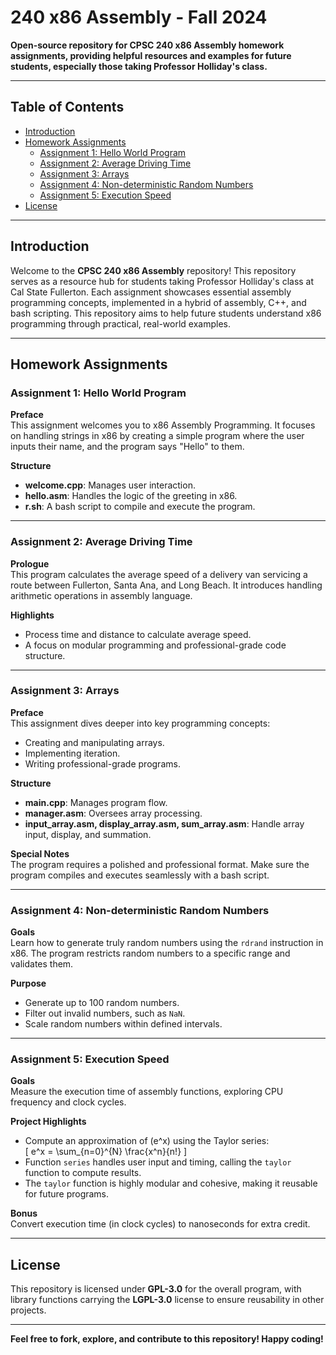 # 240 x86 Assembly - Fall 2024  

**Open-source repository for CPSC 240 x86 Assembly homework assignments, providing helpful resources and examples for future students, especially those taking Professor Holliday's class.**

---

## Table of Contents

- [Introduction](#introduction)
- [Homework Assignments](#homework-assignments)
  - [Assignment 1: Hello World Program](#assignment-1-hello-world-program)
  - [Assignment 2: Average Driving Time](#assignment-2-average-driving-time)
  - [Assignment 3: Arrays](#assignment-3-arrays)
  - [Assignment 4: Non-deterministic Random Numbers](#assignment-4-non-deterministic-random-numbers)
  - [Assignment 5: Execution Speed](#assignment-5-execution-speed)
- [License](#license)

---

## Introduction

Welcome to the **CPSC 240 x86 Assembly** repository! This repository serves as a resource hub for students taking Professor Holliday's class at Cal State Fullerton. Each assignment showcases essential assembly programming concepts, implemented in a hybrid of assembly, C++, and bash scripting. This repository aims to help future students understand x86 programming through practical, real-world examples.

---

## Homework Assignments

### Assignment 1: Hello World Program

**Preface**  
This assignment welcomes you to x86 Assembly Programming. It focuses on handling strings in x86 by creating a simple program where the user inputs their name, and the program says "Hello" to them.  

**Structure**  
- **welcome.cpp**: Manages user interaction.  
- **hello.asm**: Handles the logic of the greeting in x86.  
- **r.sh**: A bash script to compile and execute the program.  

---

### Assignment 2: Average Driving Time

**Prologue**  
This program calculates the average speed of a delivery van servicing a route between Fullerton, Santa Ana, and Long Beach. It introduces handling arithmetic operations in assembly language.  

**Highlights**  
- Process time and distance to calculate average speed.  
- A focus on modular programming and professional-grade code structure.  

---

### Assignment 3: Arrays

**Preface**  
This assignment dives deeper into key programming concepts:  
- Creating and manipulating arrays.  
- Implementing iteration.  
- Writing professional-grade programs.  

**Structure**  
- **main.cpp**: Manages program flow.  
- **manager.asm**: Oversees array processing.  
- **input_array.asm, display_array.asm, sum_array.asm**: Handle array input, display, and summation.  

**Special Notes**  
The program requires a polished and professional format. Make sure the program compiles and executes seamlessly with a bash script.  

---

### Assignment 4: Non-deterministic Random Numbers

**Goals**  
Learn how to generate truly random numbers using the `rdrand` instruction in x86. The program restricts random numbers to a specific range and validates them.  

**Purpose**  
- Generate up to 100 random numbers.  
- Filter out invalid numbers, such as `NaN`.  
- Scale random numbers within defined intervals.  

---

### Assignment 5: Execution Speed

**Goals**  
Measure the execution time of assembly functions, exploring CPU frequency and clock cycles.  

**Project Highlights**  
- Compute an approximation of \(e^x\) using the Taylor series:  
  \[
  e^x = \sum_{n=0}^{N} \frac{x^n}{n!}
  \]  
- Function `series` handles user input and timing, calling the `taylor` function to compute results.  
- The `taylor` function is highly modular and cohesive, making it reusable for future programs.  

**Bonus**  
Convert execution time (in clock cycles) to nanoseconds for extra credit.  

---

## License

This repository is licensed under **GPL-3.0** for the overall program, with library functions carrying the **LGPL-3.0** license to ensure reusability in other projects.

---

**Feel free to fork, explore, and contribute to this repository! Happy coding!**  
